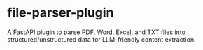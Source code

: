 # file-parser-plugin
A FastAPI plugin to parse PDF, Word, Excel, and TXT files into structured/unstructured data for LLM-friendly content extraction.
